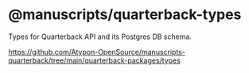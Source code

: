 # @manuscripts/quarterback-types

Types for Quarterback API and its Postgres DB schema.

https://github.com/Atypon-OpenSource/manuscripts-quarterback/tree/main/quarterback-packages/types
